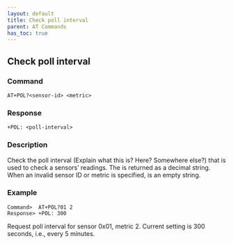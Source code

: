 ```yaml
---
layout: default
title: Check poll interval
parent: AT Commands
has_toc: true
---
```


## Check poll interval

### Command
```
AT+POL?<sensor-id> <metric>
```

### Response
```
+POL: <poll-interval>
```

### Description
Check the poll interval (Explain what this is? Here? Somewhere else?) that is used to check a sensors’ readings. The <poll-interval> is returned as a decimal string. When an invalid sensor ID or metric is specified, <poll-interval> is an empty string.

### Example
```
Command>  AT+POL?01 2
Response> +POL: 300
```
Request poll interval for sensor 0x01, metric 2. Current setting is 300 seconds, i.e., every 5 minutes.
